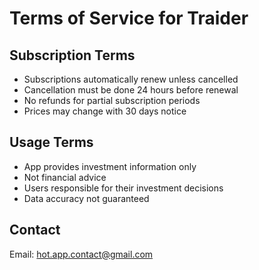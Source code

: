 # Terms of Service for Traider

## Subscription Terms
- Subscriptions automatically renew unless cancelled
- Cancellation must be done 24 hours before renewal
- No refunds for partial subscription periods
- Prices may change with 30 days notice

## Usage Terms
- App provides investment information only
- Not financial advice
- Users responsible for their investment decisions
- Data accuracy not guaranteed

## Contact
Email: hot.app.contact@gmail.com
